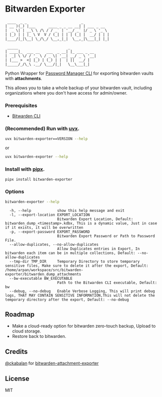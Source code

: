 # Bitwarden Exporter

```text
 ____  _ _                         _
| __ )(_) |___      ____ _ _ __ __| | ___ _ __
|  _ \| | __\ \ /\ / / _` | '__/ _` |/ _ \ '_ \
| |_) | | |_ \ V  V / (_| | | | (_| |  __/ | | |
|____/|_|\__| \_/\_/ \__,_|_|  \__,_|\___|_| |_|

 _____                       _
| ____|_  ___ __   ___  _ __| |_ ___ _ __
|  _| \ \/ / '_ \ / _ \| '__| __/ _ \ '__|
| |___ >  <| |_) | (_) | |  | ||  __/ |
|_____/_/\_\ .__/ \___/|_|   \__\___|_|
```

Python Wrapper for [Password Manager CLI](https://bitwarden.com/help/cli/) for exporting bitwarden vaults with **attachments**.

This allows you to take a whole backup of your bitwarden vault, including organizations where you don't have access for admin/owner.

### Prerequisites

- [Bitwarden CLI](https://bitwarden.com/help/article/cli/#download-and-install)

### (Recommended) Run with [uvx](https://docs.astral.sh/uv/guides/tools/).

```bash
uvx bitwarden-exporter==VERSION --help
```

or

```bash
uvx bitwarden-exporter --help
```

### Install with [pipx](https://github.com/pypa/pipx).

```bash
pipx install bitwarden-exporter
```

### Options

```bash
bitwarden-exporter --help
```

```text
  -h, --help            show this help message and exit
  -l, --export-location EXPORT_LOCATION
                        Bitwarden Export Location, Default: bitwarden_dump_<timestamp>.kdbx, This is a dynamic value, Just in case if it exists, it will be overwritten
  -p, --export-password EXPORT_PASSWORD
                        Bitwarden Export Password or Path to Password File.
  --allow-duplicates, --no-allow-duplicates
                        Allow Duplicates entries in Export, In bitwarden each item can be in multiple collections, Default: --no-allow-duplicates
  --tmp-dir TMP_DIR     Temporary Directory to store temporary sensitive files, Make sure to delete it after the export, Default: /home/arpan/workspace/src/bitwarden-exporter/bitwarden_dump_attachments
  --bw-executable BW_EXECUTABLE
                        Path to the Bitwarden CLI executable, Default: bw
  --debug, --no-debug   Enable Verbose Logging, This will print debug logs, THAT MAY CONTAIN SENSITIVE INFORMATION,This will not delete the temporary directory after the export, Default: --no-debug
```

## Roadmap

- Make a cloud-ready option for bitwarden zero-touch backup, Upload to cloud storage.
- Restore back to bitwarden.

## Credits

[@ckabalan](https://github.com/ckabalan) for [bitwarden-attachment-exporter](https://github.com/ckabalan/bitwarden-attachment-exporter)

## License

MIT
